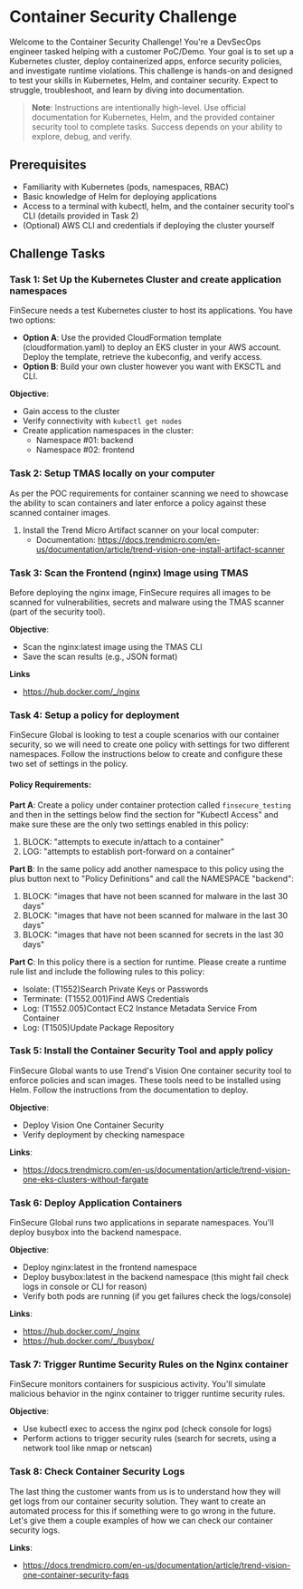 # Container Security Challenge

Welcome to the Container Security Challenge! You're a DevSecOps engineer tasked helping with a customer PoC/Demo. Your goal is to set up a Kubernetes cluster, deploy containerized apps, enforce security policies, and investigate runtime violations. This challenge is hands-on and designed to test your skills in Kubernetes, Helm, and container security. Expect to struggle, troubleshoot, and learn by diving into documentation.

> **Note**: Instructions are intentionally high-level. Use official documentation for Kubernetes, Helm, and the provided container security tool to complete tasks. Success depends on your ability to explore, debug, and verify.

## Prerequisites

- Familiarity with Kubernetes (pods, namespaces, RBAC)
- Basic knowledge of Helm for deploying applications
- Access to a terminal with kubectl, helm, and the container security tool's CLI (details provided in Task 2)
- (Optional) AWS CLI and credentials if deploying the cluster yourself

## Challenge Tasks

### Task 1: Set Up the Kubernetes Cluster and create application namespaces

FinSecure needs a test Kubernetes cluster to host its applications. You have two options:

- **Option A**: Use the provided CloudFormation template (cloudformation.yaml) to deploy an EKS cluster in your AWS account. Deploy the template, retrieve the kubeconfig, and verify access.
- **Option B**: Build your own cluster however you want with EKSCTL and CLI.

**Objective**:
- Gain access to the cluster
- Verify connectivity with `kubectl get nodes`
- Create application namespaces in the cluster:
  - Namespace #01: backend
  - Namespace #02: frontend

### Task 2: Setup TMAS locally on your computer

As per the POC requirements for container scanning we need to showcase the ability to scan containers and later enforce a policy against these scanned container images.

1. Install the Trend Micro Artifact scanner on your local computer:
   - Documentation: https://docs.trendmicro.com/en-us/documentation/article/trend-vision-one-install-artifact-scanner

### Task 3: Scan the Frontend (nginx) Image using TMAS

Before deploying the nginx image, FinSecure requires all images to be scanned for vulnerabilities, secrets and malware using the TMAS scanner (part of the security tool).

**Objective**:
- Scan the nginx:latest image using the TMAS CLI
- Save the scan results (e.g., JSON format)

**Links**
- https://hub.docker.com/_/nginx

### Task 4: Setup a policy for deployment

FinSecure Global is looking to test a couple scenarios with our container security, so we will need to create one policy with settings for two different namespaces. Follow the instructions below to create and configure these two set of settings in the policy.

#### Policy Requirements:

**Part A**: 
Create a policy under container protection called `finsecure_testing` and then in the settings below find the section for "Kubectl Access" and make sure these are the only two settings enabled in this policy:

1. BLOCK: "attempts to execute in/attach to a container"
2. LOG: "attempts to establish port-forward on a container"

**Part B**:
In the same policy add another namespace to this policy using the plus button next to "Policy Definitions" and call the NAMESPACE "backend":

1. BLOCK: "images that have not been scanned for malware in the last 30 days"
2. BLOCK: "images that have not been scanned for malware in the last 30 days"
3. BLOCK: "images that have not been scanned for secrets in the last 30 days"

**Part C**:
In this policy there is a section for runtime. Please create a runtime rule list and include the following rules to this policy:

- Isolate: (T1552)Search Private Keys or Passwords
- Terminate: (T1552.001)Find AWS Credentials
- Log: (T1552.005)Contact EC2 Instance Metadata Service From Container
- Log: (T1505)Update Package Repository

### Task 5: Install the Container Security Tool and apply policy

FinSecure Global wants to use Trend's Vision One container security tool to enforce policies and scan images. These tools need to be installed using Helm. Follow the instructions from the documentation to deploy.

**Objective**:
- Deploy Vision One Container Security
- Verify deployment by checking namespace

**Links**:
- https://docs.trendmicro.com/en-us/documentation/article/trend-vision-one-eks-clusters-without-fargate

### Task 6: Deploy Application Containers

FinSecure Global runs two applications in separate namespaces. You'll deploy busybox into the backend namespace.

**Objective**:
- Deploy nginx:latest in the frontend namespace
- Deploy busybox:latest in the backend namespace (this might fail check logs in console or CLI for reason)
- Verify both pods are running (if you get failures check the logs/console)

**Links**:
- https://hub.docker.com/_/nginx
- https://hub.docker.com/_/busybox/

### Task 7: Trigger Runtime Security Rules on the Nginx container

FinSecure monitors containers for suspicious activity. You'll simulate malicious behavior in the nginx container to trigger runtime security rules.

**Objective**:
- Use kubectl exec to access the nginx pod (check console for logs)
- Perform actions to trigger security rules (search for secrets, using a network tool like nmap or netscan)

### Task 8: Check Container Security Logs

The last thing the customer wants from us is to understand how they will get logs from our container security solution. They want to create an automated process for this if something were to go wrong in the future. Let's give them a couple examples of how we can check our container security logs.

**Links**:
- https://docs.trendmicro.com/en-us/documentation/article/trend-vision-one-container-security-faqs

